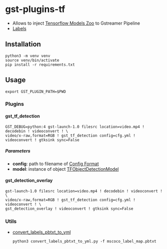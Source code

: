 # gst-plugins-tf

- Allows to inject [Tensorflow Models Zoo](https://github.com/tensorflow/models/blob/master/research/object_detection/g3doc/detection_model_zoo.md) to Gstreamer Pipeline
- [Labels](https://github.com/tensorflow/models/tree/master/research/object_detection/data)

## Installation

    python3 -m venv venv
    source venv/bin/activate
    pip install -r requirements.txt

## Usage

    export GST_PLUGIN_PATH=$PWD
### Plugins    
#### gst_tf_detection
    GST_DEBUG=python:4 gst-launch-1.0 filesrc location=video.mp4 ! decodebin ! videoconvert ! \
    video/x-raw,format=RGB ! gst_tf_detection config=cfg.yml ! videoconvert ! gtksink sync=False
   
##### Parameters
 - **config**: path to filename of [Config Format](https://github.com/jackersson/gst-plugins-tf/blob/master/docs/tf_object_detection_model_config.md) 
 - **model**: instance of object [TFObjectDetectionModel](https://github.com/jackersson/gst-plugins-tf/blob/master/gst/python/gst_tf_detection.py#L90)
    
#### gst_detection_overlay    
    gst-launch-1.0 filesrc location=video.mp4 ! decodebin ! videoconvert ! \
    video/x-raw,format=RGB ! gst_tf_detection config=cfg.yml ! videoconvert ! \
    gst_detection_overlay ! videoconvert ! gtksink sync=False

### Utils
 - [convert_labels_pbtxt_to_yml](https://github.com/jackersson/gst-plugins-tf/blob/master/utils/convert_labels_pbtxt_to_yml.py)
       
       python3 convert_labels_pbtxt_to_yml.py -f mscoco_label_map.pbtxt
 
 

